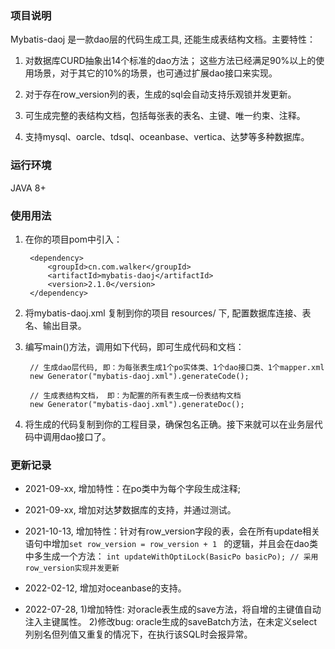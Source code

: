 ﻿
### 项目说明

Mybatis-daoj 是一款dao层的代码生成工具, 还能生成表结构文档。主要特性：

1. 对数据库CURD抽象出14个标准的dao方法； 这些方法已经满足90%以上的使用场景，对于其它的10%的场景，也可通过扩展dao接口来实现。

2. 对于存在row_version列的表，生成的sql会自动支持乐观锁并发更新。

3. 可生成完整的表结构文档，包括每张表的表名、主键、唯一约束、注释。

5. 支持mysql、oarcle、tdsql、oceanbase、vertica、达梦等多种数据库。


### 运行环境
JAVA 8+


### 使用用法
1. 在你的项目pom中引入：
   ```
    <dependency>
        <groupId>cn.com.walker</groupId>
        <artifactId>mybatis-daoj</artifactId>
        <version>2.1.0</version>
    </dependency>
   ```

2. 将mybatis-daoj.xml 复制到你的项目 resources/ 下, 配置数据库连接、表名、输出目录。<p/>
   
3. 编写main()方法，调用如下代码，即可生成代码和文档： 

   ```
    // 生成dao层代码, 即：为每张表生成1个po实体类、1个dao接口类、1个mapper.xml
    new Generator("mybatis-daoj.xml").generateCode();

    // 生成表结构文档， 即：为配置的所有表生成一份表结构文档
    new Generator("mybatis-daoj.xml").generateDoc();
   ```   

4. 将生成的代码复制到你的工程目录，确保包名正确。接下来就可以在业务层代码中调用dao接口了。<p/>


### 更新记录
* 2021-09-xx, 增加特性：在po类中为每个字段生成注释; 
* 2021-09-xx, 增加对达梦数据库的支持，并通过测试。
* 2021-10-13, 增加特性：针对有row_version字段的表，会在所有update相关语句中增加`set row_version = row_version + 1 `
的逻辑，并且会在dao类中多生成一个方法： `int updateWithOptiLock(BasicPo basicPo); // 采用row_version实现并发更新 `


* 2022-02-12, 增加对oceanbase的支持。

* 2022-07-28, 1)增加特性: 对oracle表生成的save方法，将自增的主键值自动注入主键属性。
              2)修改bug: oracle生成的saveBatch方法，在未定义select 列别名但列值又重复的情况下，在执行该SQL时会报异常。
            
             